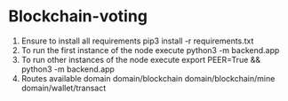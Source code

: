 # Blockchain-voting

1. Ensure to install all requirements
   pip3 install -r requirements.txt
2. To run the first instance of the node execute 
   python3 -m backend.app
3. To run other instances of the node execute
   export PEER=True && python3 -m backend.app
4. Routes available
    domain
    domain/blockchain
    domain/blockchain/mine
    domain/wallet/transact